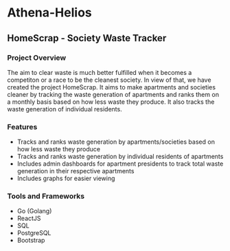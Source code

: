 # Athena-Helios

## HomeScrap - Society Waste Tracker
### Project Overview
The aim to clear waste is much better fulfilled when it becomes a competiton or a race to be the cleanest society. In view of that, we have created the project HomeScrap. It aims to make apartments and societies cleaner by tracking the waste generation of apartments and ranks them on a monthly basis based on how less waste they produce. It also tracks the waste generation of individual residents.

### Features
- Tracks and ranks waste generation by apartments/societies based on how less waste they produce
- Tracks and ranks waste generation by individual residents of apartments
- Includes admin dashboards for apartment presidents to track total waste generation in their respective apartments
- Includes graphs for easier viewing

### Tools and Frameworks
- Go (Golang)
- ReactJS
- SQL
- PostgreSQL
- Bootstrap